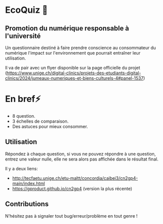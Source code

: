 # EcoQuiz 🍃

## Promotion du numérique responsable à l'université

Un questionnaire destiné à faire prendre conscience au consommateur du numérique l'impact sur l'environnement que pourrait entraîner leur utilisation.

Il va de pair avec un flyer disponible sur la page officielle du projet (https://www.unige.ch/digital-clinics/projets-des-etudiants-digital-clinics/2024/jumeaux-numeriques-et-biens-culturels-4#panel-1537)

# En bref⚡
- 8 question.
- 3 échelles de comparaison.
- Des astuces pour mieux consommer.

## Utilisation
Répondez à chaque question, si vous ne pouvez répondre à une question, entrez une valeur nulle, elle ne sera alors pas affichée dans le résultat final.

Il y a deux liens: 
- http://tecfaetu.unige.ch/etu-maltt/concordia/caibei3/cn2gp4-main/index.html
- https://gproduct.github.io/cn2gp4 (version la plus récente)
## Contributions
N'hésitez pas à signaler tout bug/erreur/problème en tout genre !
